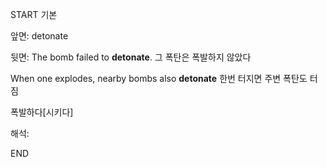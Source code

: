 START
기본

앞면:
detonate


뒷면:
The bomb failed to **detonate**. 
그 폭탄은 폭발하지 않았다

When one explodes, nearby bombs also **detonate**
한번 터지면 주변 폭탄도 터짐

폭발하다[시키다]

해석:
<!--ID: 1739505833765-->
END